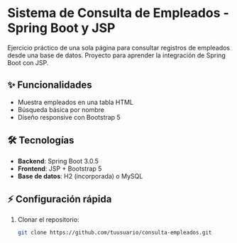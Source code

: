 # Sistema de Consulta de Empleados - Spring Boot y JSP


Ejercicio práctico de una sola página para consultar registros de empleados desde una base de datos. Proyecto para aprender la integración de Spring Boot con JSP.

## ✨ Funcionalidades
- Muestra empleados en una tabla HTML
- Búsqueda básica por nombre
- Diseño responsive con Bootstrap 5

## 🛠 Tecnologías
- **Backend**: Spring Boot 3.0.5
- **Frontend**: JSP + Bootstrap 5
- **Base de datos**: H2 (incorporada) o MySQL

## ⚡ Configuración rápida

1. Clonar el repositorio:
   ```bash
   git clone https://github.com/tuusuario/consulta-empleados.git

